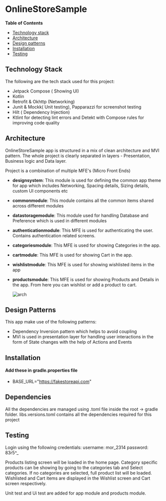 # OnlineStoreSample

**Table of Contents**

- [Technology stack](#technology-stack)
- [Architecture](#architecture)
- [Design patterns](#design-patterns)
- [Installation](#installation)
- [Testing](#testing)

## Technology Stack
The following are the tech stack used for this project:
- Jetpack Compose ( Showing UI)
- Kotlin
- Retrofit & Okhttp (Networking)
- Junit & Mockk( Unit testing), Papparazzi for screenshot testing
- Hilt ( Dependency Injection)
- Ktlint for detecting lint errors and Detekt with Compose rules for improving code quality

## Architecture
OnlineStoreSample app is structured in a mix of clean architecture and MVI pattern.
The whole project is clearly separated in layers - Presentation, Business logic and Data layer.

Project is a combination of multiple MFE's (Micro Front Ends)
- **designsystem**: This module is used for defining the common app theme for app which includes Networking, Spacing details, Sizing details, custom UI components etc
- **commonmodule**: This module contains all the common items shared across different modules
- **datastoragemodule**: This module used for handling Database and Preference which is used in different modules
- **authenticationmodule**: This MFE is used for authenticating the user. Contains authentication related screens. 
- **categoriesmodule**: This MFE is used for showing Categories in the app. 
- **cartmodule**: This MFE is used for showing Cart in the app. 
- **wishlistmodule**: This MFE is used for showing wishlisted items in the app 
- **productsmodule**: This MFE is used for showing Products and Details in the app. From here you can wishlist or add a product to cart. 

  ![arch](https://github.com/user-attachments/assets/8af276ac-f0c5-4a10-a1a3-b65ce1238e0e)


## Design Patterns

This app make use of the following patterns:
 - Dependency Inversion pattern which helps to avoid coupling
 - MVI is used in presentation layer for handling user interactions in the form of State changes with the help of Actions and Events

## Installation
#### Add these in gradle.properties file
- BASE_URL="https://fakestoreapi.com"

## Dependencies
All the dependencies are managed using .toml file inside the root -> gradle folder.
libs.versions.toml contains all the dependencies required for this project

## Testing
Login using the following credentials:
username: mor_2314
password: 83r5^_

Products listing screen will be loaded in the home page. 
Category specific products can be showing by going to the categories tab and Select categories. If no categories are selected, full product list will be loaded.
Wishlisted and Cart items are displayed in the Wishlist screen and Cart screen respectively.

Unit test and Ui test are added for app module and products module. 
